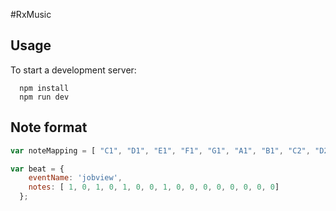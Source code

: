 #RxMusic

## Usage

To start a development server:

```
  npm install
  npm run dev
```

## Note format

```javascript
var noteMapping = [ "C1", "D1", "E1", "F1", "G1", "A1", "B1", "C2", "D2", "E2", "F2", "G2", "A2", "B2", "C3", "D3" ];

var beat = {
    eventName: 'jobview',
    notes: [ 1, 0, 1, 0, 1, 0, 0, 1, 0, 0, 0, 0, 0, 0, 0, 0]
  };
```
